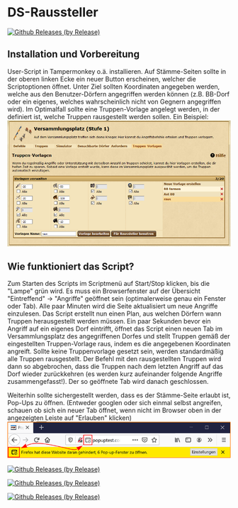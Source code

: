# DS-Raussteller

[![Github Releases (by Release)](https://img.shields.io/github/downloads/st4bel/ds_raussteller/v0.3.0/total.svg)](https://github.com/st4bel/ds_raussteller/releases/tag/v0.3.0)

## Installation und Vorbereitung

User-Script in Tampermonkey o.ä. installieren. Auf Stämme-Seiten sollte in der oberen linken Ecke ein neuer Button erscheinen, welcher die Scriptoptionen öffnet. Unter Ziel sollten Koordinaten angegeben werden, welche aus den Benutzer-Dörfern angegriffen werden können (z.B. BB-Dorf oder ein eigenes, welches wahrscheinlich nicht von Gegnern angegriffen wird). Im Optimalfall sollte eine Truppen-Vorlage angelegt werden, in der definiert ist, welche Truppen rausgestellt werden sollen. Ein Beispiel:
![template](static/trooptemplate.png)

## Wie funktioniert das Script?

Zum Starten des Scripts im Scriptmenü auf Start/Stop klicken, bis die "Lampe" grün wird. Es muss ein Browserfenster auf der Übersicht "Eintreffend" -> "Angriffe" geöffnet sein (optimalerweise genau ein Fenster oder Tab). Alle paar Minuten wird die Seite aktualisiert um neue Angriffe einzulesen. Das Script erstellt nun einen Plan, aus welchen Dörfern wann Truppen herausgestellt werden müssen. Ein paar Sekunden bevor ein Angriff auf ein eigenes Dorf eintrifft, öffnet das Script einen neuen Tab im Versammlungsplatz des angegriffenen Dorfes und stellt Truppen gemäß der eingestellten Truppen-Vorlage raus, indem es die angegebenen Koordinaten angreift. Sollte keine Truppenvorlage gesetzt sein, werden standardmäßig alle Truppen rausgestellt. Der Befehl mit den rausgestellten Truppen wird dann so abgebrochen, dass die Truppen nach dem letzten Angriff auf das Dorf wieder zurückkehren (es werden kurz aufeinander folgende Angriffe zusammengefasst!). Der so geöffnete Tab wird danach geschlossen.

Weiterhin sollte sichergestellt werden, dass es der Stämme-Seite erlaubt ist, Pop-Ups zu öffnen. (Entweder googlen oder sich einmal selbst angreifen, schauen ob sich ein neuer Tab öffnet, wenn nicht im Browser oben in der angezeigten Leiste auf "Erlauben" klicken)
![template](static/popup.png)


[![Github Releases (by Release)](https://img.shields.io/github/downloads/st4bel/ds_raussteller/v0.2.2/total.svg)](https://github.com/st4bel/ds_raussteller/releases/tag/v0.2.2)

[![Github Releases (by Release)](https://img.shields.io/github/downloads/st4bel/ds_raussteller/v0.2.1-beta/total.svg)](https://github.com/st4bel/ds_raussteller/releases/tag/v0.2.1-beta)

[![Github Releases (by Release)](https://img.shields.io/github/downloads/st4bel/ds_raussteller/v0.2-beta/total.svg)](https://github.com/st4bel/ds_raussteller/releases/tag/v0.2-beta)

